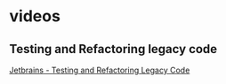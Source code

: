 # videos

## Testing and Refactoring legacy code

[Jetbrains - Testing and Refactoring Legacy Code](https://www.youtube.com/watch?v=LSqbXorkyfQ)